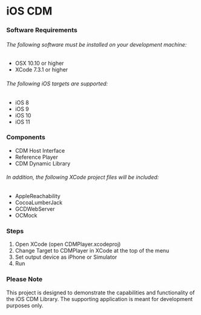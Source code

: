 # iOS CDM

### Software Requirements

###### The following software must be installed on your development machine:

* OSX 10.10 or higher
* XCode 7.3.1 or higher

###### The following iOS targets are supported:

* iOS 8
* iOS 9
* iOS 10
* iOS 11

### Components
* CDM Host Interface
* Reference Player
* CDM Dynamic Library

###### In addition, the following XCode project files will be included:

* AppleReachability
* CocoaLumberJack
* GCDWebServer
* OCMock

### Steps
1. Open XCode (open CDMPlayer.xcodeproj)
2. Change Target to CDMPlayer in XCode at the top of the menu
3. Set output device as iPhone or Simulator
4. Run

### Please Note
This project is designed to demonstrate the capabilities and functionality of
the iOS CDM Library. The supporting application is meant for development
purposes only.
